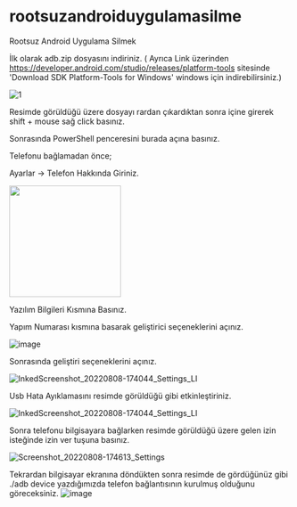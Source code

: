 # rootsuzandroiduygulamasilme
Rootsuz Android Uygulama Silmek

İlk olarak adb.zip dosyasını indiriniz. 
( Ayrıca Link üzerinden https://developer.android.com/studio/releases/platform-tools sitesinde 'Download SDK Platform-Tools for Windows'  windows için indirebilirsiniz.)


![1](https://user-images.githubusercontent.com/62428397/183443335-1a6400e1-5ea8-4d5b-a8e5-b1f62ec121e5.png)

Resimde görüldüğü üzere dosyayı rardan çıkardıktan sonra içine girerek shift + mouse sağ click basınız.

Sonrasında PowerShell penceresini burada açına basınız.

Telefonu bağlamadan önce;

Ayarlar -> Telefon Hakkında Giriniz.


<img src="[https://github.com/favicon.ico](https://user-images.githubusercontent.com/62428397/183444645-c6a4931b-5448-4218-8102-99ad4edcb50a.jpg)" width="200">

Yazılım Bilgileri Kısmına Basınız.

Yapım Numarası kısmına basarak geliştirici seçeneklerini açınız.

![image](https://user-images.githubusercontent.com/62428397/183444850-57e00985-8ca8-4d36-8996-847a9442dbbb.png)

Sonrasında geliştiri seçeneklerini açınız.


![InkedScreenshot_20220808-174044_Settings_LI](https://user-images.githubusercontent.com/62428397/183445147-531055ba-4ab2-4ef6-bb83-cf13f2f51ea0.jpg)

Usb Hata Ayıklamasını resimde görüldüğü gibi etkinleştiriniz.

![InkedScreenshot_20220808-174044_Settings_LI](https://user-images.githubusercontent.com/62428397/183445516-6fa11295-d9c7-435f-a994-7f4a621c19d0.jpg)

Sonra telefonu bilgisayara bağlarken resimde görüldüğü üzere gelen izin isteğinde izin ver tuşuna basınız.

![Screenshot_20220808-174613_Settings](https://user-images.githubusercontent.com/62428397/183446081-817f6dd3-1725-4653-8d7d-eccc95155986.jpg)

Tekrardan bilgisayar ekranına döndükten sonra resimde de gördüğünüz gibi ./adb device yazdığımızda telefon bağlantısının kurulmuş olduğunu göreceksiniz.
![image](https://user-images.githubusercontent.com/62428397/183446486-4dd49803-120d-480d-9570-95d758611f03.png)

